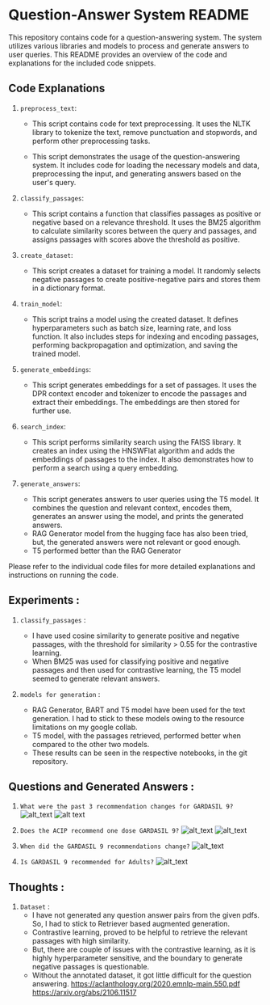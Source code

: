 # Question-Answer System README

This repository contains code for a question-answering system. The system utilizes various libraries and models to process and generate answers to user queries. This README provides an overview of the code and explanations for the included code snippets.

## Code Explanations

1. `preprocess_text`:
   - This script contains code for text preprocessing. It uses the NLTK library to tokenize the text, remove punctuation and stopwords, and perform other preprocessing tasks.
 
   - This script demonstrates the usage of the question-answering system. It includes code for loading the necessary models and data, preprocessing the input, and generating answers based on the user's query.

3. `classify_passages`:
   - This script contains a function that classifies passages as positive or negative based on a relevance threshold. It uses the BM25 algorithm to calculate similarity scores between the query and passages, and assigns passages with scores above the threshold as positive.

4. `create_dataset`:
   - This script creates a dataset for training a model. It randomly selects negative passages to create positive-negative pairs and stores them in a dictionary format.

5. `train_model`:
   - This script trains a model using the created dataset. It defines hyperparameters such as batch size, learning rate, and loss function. It also includes steps for indexing and encoding passages, performing backpropagation and optimization, and saving the trained model.

6. `generate_embeddings`:
   - This script generates embeddings for a set of passages. It uses the DPR context encoder and tokenizer to encode the passages and extract their embeddings. The embeddings are then stored for further use.

7. `search_index`:
   - This script performs similarity search using the FAISS library. It creates an index using the HNSWFlat algorithm and adds the embeddings of passages to the index. It also demonstrates how to perform a search using a query embedding.

8. `generate_answers`:
   - This script generates answers to user queries using the T5 model. It combines the question and relevant context, encodes them, generates an answer using the model, and prints the generated answers. 
   - RAG Generator model from the hugging face has also been tried, but, the generated answers were not relevant or good enough. 
   - T5 performed better than the RAG Generator 

Please refer to the individual code files for more detailed explanations and instructions on running the code.

## Experiments : 

1. `classify_passages` : 
    - I have used cosine similarity to generate positive and negative passages, with the threshold for similarity > 0.55 for the contrastive learning. 
    - When BM25 was used for classifying positive and negative passages and then used for contrastive learning, the T5 model seemed to generate relevant answers.  

2. `models for generation` : 
    - RAG Generator, BART and T5 model have been used for the text generation. I had to stick to these models owing to the resource limitations on my google collab.  
    - T5 model, with the passages retrieved, performed better when compared to the other two models. 
    - These results can be seen in the respective notebooks, in the git repository. 

## Questions and Generated Answers : 

1. `What were the past 3 recommendation changes for GARDASIL 9?`
![alt_text](https://github.com/Niyathi3011/TrueFoundry_Assignment/blob/main/Screenshot%202023-06-08%20at%203.36.50%20AM.png)
![alt text](https://github.com/Niyathi3011/TrueFoundry_Assignment/blob/main/Screenshot%202023-06-08%20at%203.36.31%20AM.png) 

2. `Does the ACIP recommend one dose GARDASIL 9?` 
![alt_text](https://github.com/Niyathi3011/TrueFoundry_Assignment/blob/main/Screenshot%202023-06-08%20at%203.43.46%20AM.png)
![alt_text](https://github.com/Niyathi3011/TrueFoundry_Assignment/blob/main/Screenshot%202023-06-08%20at%203.42.44%20AM.png) 

3. `When did the GARDASIL 9 recommendations change?` 
![alt_text](https://github.com/Niyathi3011/TrueFoundry_Assignment/blob/main/Screenshot%202023-06-08%20at%203.50.29%20AM.png)
<!-- ![alt_text](https://github.com/Niyathi3011/TrueFoundry_Assignment/blob/main/Screenshot%202023-06-08%20at%203.42.44%20AM.png)  --> 

4. `Is GARDASIL 9 recommended for Adults?`
![alt_text](https://github.com/Niyathi3011/TrueFoundry_Assignment/blob/main/Screenshot%202023-06-08%20at%203.55.16%20AM.png)

## Thoughts : 

1. `Dataset` : 
    - I have not generated any question answer pairs from the given pdfs. So, I had to stick to Retriever based augmented generation. 
    - Contrastive learning, proved to be helpful to retrieve the relevant passages with high similarity. 
    - But, there are couple of issues with the contrastive learning, as it is highly hyperparameter sensitive, and the boundary to generate       negative passages is questionable. 
    - Without the annotated dataset, it got little difficult for the question answering. 
https://aclanthology.org/2020.emnlp-main.550.pdf 
https://arxiv.org/abs/2106.11517 



